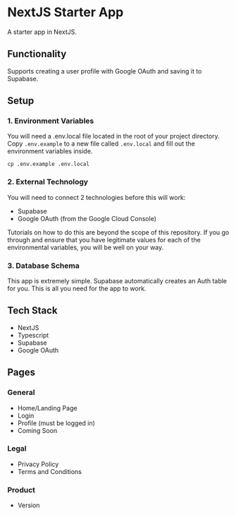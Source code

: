 # NextJS Starter App
A starter app in NextJS.

## Functionality
Supports creating a user profile with Google OAuth and saving it to Supabase.

## Setup
### 1. Environment Variables
You will need a .env.local file located in the root of your project directory.
Copy ```.env.example``` to a new file called ```.env.local``` and fill out the environment variables inside.

```cp .env.example .env.local```

### 2. External Technology
You will need to connect 2 technologies before this will work:
- Supabase
- Google OAuth (from the Google Cloud Console)

Tutorials on how to do this are beyond the scope of this repository. If you go through and ensure that you have legitimate values for each of the environmental variables, you will be well on your way.

### 3. Database Schema
This app is extremely simple. Supabase automatically creates an Auth table for you. This is all you need for the app to work.

## Tech Stack
- NextJS
- Typescript
- Supabase
- Google OAuth

## Pages
### General
- Home/Landing Page
- Login
- Profile (must be logged in)
- Coming Soon

### Legal
- Privacy Policy
- Terms and Conditions

### Product
- Version